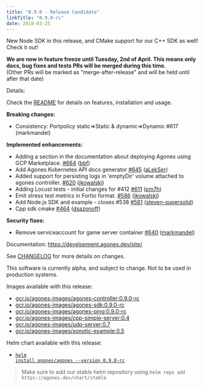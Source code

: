 ```yaml
---
title: "0.9.0 - Release Candidate"
linkTitle: "0.9.0-rc"
date: 2019-03-25
---
```


New Node SDK in this release, and CMake support for our C++ SDK as well! Check it out!

**We are now in feature freeze until Tuesday, 2nd of April. This means only docs, bug fixes and tests PRs will be merged during this time.**  
(Other PRs will be marked as "merge-after-release" and will be held until after that date)

Details:

Check the <a href="https://github.com/googleforgames/agones/tree/release-0.9.0-rc">README</a> for details on features, installation and usage.

**Breaking changes:**

- Consistency: Portpolicy static=>Static & dynamic=>Dynamic #617 (markmandel)

**Implemented enhancements:**

- Adding a section in the documentation about deploying Agones using GCP Marketplace. [\#664](https://github.com/googleforgames/agones/pull/664) ([bbf](https://github.com/bbf))
- Add Agones Kubernetes API docs generator [\#645](https://github.com/googleforgames/agones/pull/645) ([aLekSer](https://github.com/aLekSer))
- Added support for persisting logs in 'emptyDir' volume attached to agones controller. [\#620](https://github.com/googleforgames/agones/pull/620) ([jkowalski](https://github.com/jkowalski))
- Adding Locust tests - initial changes for \#412 [\#611](https://github.com/googleforgames/agones/pull/611) ([pm7h](https://github.com/pm7h))
- Emit stress test metrics in Fortio format. [\#586](https://github.com/googleforgames/agones/pull/586) ([jkowalski](https://github.com/jkowalski))
- Add Node.js SDK and example - closes \#538 [\#581](https://github.com/googleforgames/agones/pull/581) ([steven-supersolid](https://github.com/steven-supersolid))
- Cpp sdk cmake [\#464](https://github.com/googleforgames/agones/pull/464) ([dsazonoff](https://github.com/dsazonoff))

**Security fixes:**

- Remove serviceaccount for game server container [\#640](https://github.com/googleforgames/agones/pull/640) ([markmandel](https://github.com/markmandel))

Documentation: https://development.agones.dev/site/

See <a href="https://github.com/googleforgames/agones/blob/release-0.9.0-rc/CHANGELOG.md">CHANGELOG</a> for more details on changes.

This software is currently alpha, and subject to change. Not to be used in production systems.

Images available with this release:

- [gcr.io/agones-images/agones-controller:0.9.0-rc](https://gcr.io/agones-images/agones-controller:0.9.0-rc)
- [gcr.io/agones-images/agones-sdk:0.9.0-rc](https://gcr.io/agones-images/agones-sdk:0.9.0-rc)
- [gcr.io/agones-images/agones-ping:0.9.0-rc](https://gcr.io/agones-images/agones-ping:0.9.0-rc)
- [gcr.io/agones-images/cpp-simple-server:0.4](https://gcr.io/agones-images/cpp-simple-server:0.4)
- [gcr.io/agones-images/udp-server:0.7](https://gcr.io/agones-images/udp-server:0.7)
- [gcr.io/agones-images/xonotic-example:0.5](https://gcr.io/agones-images/xonotic-example:0.5)

Helm chart available with this release:

- <a href="https://agones.dev/chart/stable/agones-0.9.0-rc.tgz"><code>helm install agones/agones --version 0.9.0-rc</code></a>

> Make sure to add our stable helm repository using `helm repo add https://agones.dev/chart/stable`
